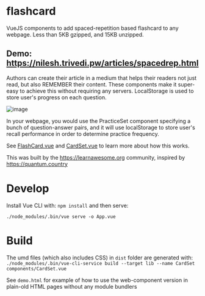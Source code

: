 # flashcard

VueJS components to add spaced-repetition based flashcard to any webpage. Less than 5KB gzipped, and 15KB unzipped.

## Demo: https://nilesh.trivedi.pw/articles/spacedrep.html

Authors can create their article in a medium that helps their readers not just read, but also REMEMBER their content.
These components make it super-easy to achieve this without requiring any servers. LocalStorage is used to store user's progress on each question.

![image](https://user-images.githubusercontent.com/51651338/80756518-30143100-8b22-11ea-9fdc-2a0ff13ca007.png)

In your webpage, you would use the PracticeSet component specifying a bunch of question-answer pairs, and it will
use localStorage to store user's recall performance in order to determine practice frequency. 

See [FlashCard.vue](https://github.com/learn-awesome/flashcard/blob/master/components/FlashCard.vue) and [CardSet.vue](https://github.com/learn-awesome/flashcard/blob/master/components/CardSet.vue) to learn more about how this works.

This was built by the https://learnawesome.org community, inspired by https://quantum.country

# Develop

Install Vue CLI with: `npm install` and then serve:

`./node_modules/.bin/vue serve -o App.vue`

# Build

The umd files (which also includes CSS) in `dist` folder are generated with:
`./node_modules/.bin/vue-cli-service build --target lib --name CardSet components/CardSet.vue`

See `demo.html` for example of how to use the web-component version in plain-old HTML pages without any module bundlers
